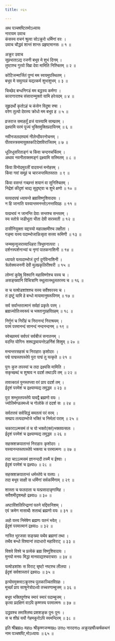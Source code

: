 ```yaml
---
title: ०६५

---
```

अथ पञ्चषष्टितमोऽध्यायः  
नारायम उवाच  
कंसस्य वचनं श्रुत्वा सोऽक्रूरो धर्मिणां वरः ।  
उवाच चौद्धवं शान्तं शान्तः प्रहृष्टमानसः ॥ १ ॥  
  
अक्रूर उवाच  
सुप्रभाताऽद्य रजनी बभूव मे शुभं दिनम् ।  
तुष्टाश्च गुरवो विब्रा देवा मामिति निश्चितम् ॥ २ ॥  
  
कोटिजन्मार्जितं पुण्यं मम स्वयमुपस्थितम् ।  
बभूव मे समुत्पन्नं यद्यत्कर्म शुभाशुभम् ॥ ३ ॥  
  
चिच्छेद बन्धनिगडं मम बद्धस्य कर्मणा ।  
कारागाराश्च संसारान्मुक्तो यामि हरेःपदम् ॥ ४ ॥  
  
सुहृदर्थो कृतोऽहं च कंसेन विदुषा रुषा ।  
वरेण तुल्यो देवस्य क्रोधो मम बभूव ह ॥ ५ ॥  
  
व्रजराज समाहर्तुं व्रजं यास्यामि साम्प्रतम् ।  
द्रक्ष्यामि परमं पूज्यं भुक्तिमुक्तिप्रदायिनम् ॥ ६ ॥  
  
नवीनजलदश्यामं नीलेन्दीवरनोचनम् ।  
पीतवस्त्रसमायुक्तकटिदेशविराजितम् ॥ ७ ॥  
  
धूलिधूसरिताङ्गं च किंवा चन्दनचर्चितम् ।  
अथाव नवनीताक्तमङ्गं द्रक्ष्यामि सस्मितम् ॥ ८ ॥  
  
किंवा विनोदमुरलीं वादयन्तं मनोहरम् ।  
किंवा गवां समूहं च चारजन्तमितस्ततः ॥ ९ ॥  
  
किंवा वसन्तं गच्छन्तं शयानं वा सुनिश्चितम् ।  
निद्रेशं कीदृशं चाद्य सुदृष्ट्वा च शुभे क्षणो ॥ १० ॥  
  
यत्पादपद्मं ध्यायन्ते ब्रह्मविष्णुशिवादयः ।  
न हि जानाति यस्यान्तमनन्तोऽनन्तविग्रहः ॥ ११ ॥  
  
यत्प्रभावं न जानन्ति देवाः सन्तश्च सन्ततम् ।  
स्य स्तोत्रे जडीभूता भीता देवी सरस्वती ॥ १२ ॥  
  
दासीनियुक्ता यद्दास्यो महालक्षमीश्च लक्षीता ।  
गङ्मा यस्य पदाम्भोजान्निःसृता सत्तव रूमिणी ॥ १३ ॥  
  
जन्ममृत्युजराव्याधिहरा त्रिभुवनात्परा ।  
दर्शनस्पर्शनाभ्यां च नृणां पातकनाशिनी ॥ १४ ॥  
  
ध्यायते यत्पदाम्भोजं दुर्गा दुर्गविनाशिनी ।  
त्रेलोक्यजननी देवी मुलप्रकृतिरीश्वरी ॥ १५ ॥  
  
लोम्नां कूपेषु विश्वानि महाविष्णोश्च यस्य च ।  
असङ्ख्यानि विचित्राणि स्थूलात्स्थूलतरस्य च ॥ १६ ॥  
  
स च यत्षोडशांशश्च यस्य सर्वेश्वरस्य च ।  
तं द्रष्टुं यामि हे बन्धो मायामानुषरूपिणम् ॥ १७ ॥  
  
सर्व सर्वान्तरात्मानं सर्वज्ञं प्रकृतेः परम् ।  
ब्रह्मज्योतिःस्वरूपं च भक्तानुग्रहविग्रहम् ॥ १८ ॥  
  
निर्गुणं च निरीहं च निरानन्दं निराश्रयम् ।  
परमं परमानन्दं सानन्दं नन्दनन्दनम् ॥ १९ ॥  
  
स्वेच्छामयं सर्वपरं सर्वबीजं सनातनम् ।  
वदन्ति योगिनः शश्वद्ध्यायन्तेऽहर्निशं शिशुम् ॥ २० ॥  
  
मन्वन्तरसहस्रं च निराहारः कृशोदरः ।  
पद्मे पाद्मस्तपस्तेपे पुरा पाद्मं तु यत्कृते ॥ २१ ॥  
  
पुनः कुरु तपस्यां च तदा द्रक्ष्यसि मामिति ।  
सकृच्छब्दं च शुश्राव न ददर्श तथाऽपि तम् ॥ २२ ॥  
  
तावत्कालं पुनस्तप्त्वा वरं प्राप ददर्श तम् ।  
ईदृशं परमेशं च द्रक्ष्याम्यद्य तमुद्धव ॥ २३ ॥  
  
पुरा शम्भुस्तपस्तेपे यावद्वै ब्रह्मणो वयः ।  
ज्योतिर्मण्डलमध्ये च गोलोके तं ददर्श सः ॥ २४ ॥  
  
सर्वतत्तवं सर्वसिद्धं ममतत्वं परं वरम् ।  
सम्प्राप तत्पदाम्भोजे भक्तिं च निर्मलां पराम् ॥ २५ ॥  
  
चकाराऽत्मसमं तं च यो भक्तो(क्तं)भक्तवत्सलः ।  
ईदृशं परमेशं च द्रक्ष्याम्यद्य तमुद्धव ॥ २६ ॥  
  
सहस्रशक्रपातान्तं निराहारः कृशोदरः ।  
यस्यानन्तस्तपस्तेपे भक्त्या च परमात्मनः ॥ २७ ॥  
  
तदा चाऽऽत्मसमं ज्ञानन्ददौ तस्मै य ईश्वाः ।  
ईदृशं परमेशं च द्रक्ष्याo ॥ २८ ॥  
  
सहस्रशक्रपातान्तं धर्मस्तेपे च यत्तपः ।  
तदा बभूव साक्षी स धर्मिणां सर्वकर्मिणाम् ॥ २९ ॥  
  
शास्ता च फलदाता च यत्प्रसादान्नृणामिह ।  
सर्वेशमीदृशमहो द्रक्ष्याo ॥ ३० ॥  
  
अष्टाविंशतिरिन्द्राणां पतने यद्दिवानिशम् ।  
एवं क्रमेण मासाब्दैः शताब्दं ब्रह्मणो वयः ॥ ३१ ॥  
  
अहो यस्य निमेषेण ब्रह्मणः पतनं भवेत् ।  
ईदृशं परमात्मानं द्रक्ष्याo ॥ ३२ ॥  
  
नास्ति भूरजसा सङ्ख्या यथैव ब्रह्मणां तथा ।  
तथैव बन्धो विश्वानां तदाधारो महाविराट् ॥ ३३ ॥  
  
विशवे विश्वे च प्रत्येकं ब्रह्म विष्णुशिवादयः ।  
मुनयो मनवः मिद्धा मानवाद्याश्चराचराः ॥ ३४ ॥  
  
यत्षोडशांशः स विराट् सृष्टो नष्टश्च लीलया ।  
ईदृशं सर्वशास्तारं द्रक्ष्याo ॥ ३५ ॥  
  
इत्योवमुक्त्वाऽक्रूरश्च पुलकाञ्चितविग्रहः ।  
मूर्च्छां प्राप साश्रुनेत्रोदध्यो तच्चरणाम्बुजम् ॥ ३६ ॥  
  
बभूव भक्तिपूर्णश्च स्मारं स्मारं पदाम्बुजम् ।  
कृत्वा प्रदक्षिणं वाऽपि कृष्णस्य परमात्मनः ॥ ३७ ॥  
  
उद्धवश्च तमाश्लिष्य प्रशशङ्क पुनः पुनः ।  
स च शीघ्रं ययौ गेहमकूरोऽपि स्वमन्दिरम् ॥ ३८ ॥  
  
इति श्रीब्रह्मo महाo श्रीकृष्णजन्मखo उत्तo नारदनाo अक्रूरहर्षोत्कर्षकथनं  
नाम पञ्चषष्टि,मोऽध्यायः ॥ ६५ ॥
